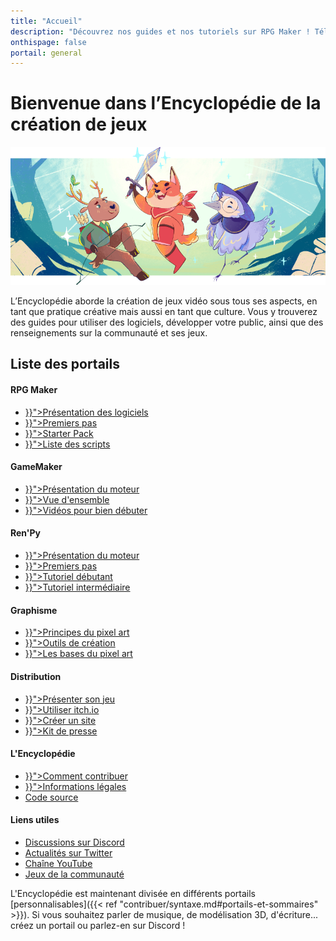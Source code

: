 ```yaml
---
title: "Accueil"
description: "Découvrez nos guides et nos tutoriels sur RPG Maker ! Téléchargez les meilleurs scripts de la communauté française. Perfectionnez votre maîtrise de RPG Maker et jouez aux dernières sorties !"
onthispage: false
portail: general
---
```


# Bienvenue dans l’Encyclopédie de la création de jeux

![Bannière d'accueil](/images/accueil/banniere.png)

L’Encyclopédie aborde la création de jeux vidéo sous tous ses aspects, en tant que pratique créative mais aussi en tant que culture. Vous y trouverez des guides pour utiliser des logiciels, développer votre public, ainsi que des renseignements sur la communauté et ses jeux.

## Liste des portails

<div id="index-flex-container">
    <section>
        <h4>RPG Maker</h4>
        <ul>
          <li><a href="{{< ref "rpgmaker.md" >}}">Présentation des logiciels</a></li>
          <li><a href="{{< ref "rpgmaker/premierspas.md" >}}">Premiers pas</a></li>
          <li><a href="{{< ref "rpgmaker/starterpack.md" >}}">Starter Pack</a></li>
          <li><a href="{{< ref "rpgmaker/scripts.md" >}}">Liste des scripts</a></li>
        </ul>
    </section>
<section>
  <h4>GameMaker</h4>
  <ul>
    <li><a href="{{< ref "gamemaker.md" >}}">Présentation du moteur</a></li>
    <li><a href="{{< ref "gamemaker/introduction.md" >}}">Vue d'ensemble</a></li>
    <li><a href="{{< ref "gamemaker/tutoriels.md" >}}">Vidéos pour bien débuter</a></li>
  </ul>
</section>
    <h4>Ren'Py</h4>
    <ul>
    <li><a href="{{< ref "RenPy.md" >}}">Présentation du moteur</a></li>
    <li><a href="{{< ref "renpy/premierspas.md" >}}">Premiers pas</a></li>
    <li><a href="{{< ref "renpy/tutorieldebutant1.md" >}}">Tutoriel débutant</a></li>
    <li><a href="{{< ref "renpy/tutorielintermediaire1.md" >}}">Tutoriel intermédiaire</a></li>
    </ul>
<section>
    <h4>Graphisme</h4>
    <ul>
      <li><a href="{{< ref "pixelart/principes.md" >}}">Principes du pixel art</a></li>
      <li><a href="{{< ref "pixelart/outils.md" >}}">Outils de création</a></li>
      <li><a href="{{< ref "pixelart/bases.md" >}}">Les bases du pixel art</a></li>
    </ul>
</section>
<section>
  <h4>Distribution</h4>
  <ul>
    <li><a href="{{< ref "distribution/presentation.md" >}}">Présenter son jeu</a></li>
    <li><a href="{{< ref "distribution/itch.io.md" >}}">Utiliser itch.io</a></li>
    <li><a href="{{< ref "distribution/site.md" >}}">Créer un site</a></li>
    <li><a href="{{< ref "distribution/presskit.md" >}}">Kit de presse</a></li>
  </ul>
</section>
<section>
  <h4>L'Encyclopédie</h4>
  <ul>
    <li><a href="{{< ref "contribuer.md" >}}">Comment contribuer</a></li>
    <li><a href="{{< ref "disclaimer.md" >}}">Informations légales</a></li>
    <li><a class="external edit-page" href="https://github.com/rpgmakeralliance/wiki">Code source</a></li>
  </ul>
</section>
<section>
  <h4>Liens utiles</h4>
  <ul>
    <li><a class="external" href="https://discord.gg/RrBppaje">Discussions sur Discord</a></li>
    <li><a class="external" href="https://twitter.com/rpgalliance">Actualités sur Twitter</a></li>
    <li><a class="external" href="https://www.youtube.com/c/AurelienVideos">Chaîne YouTube</a></li>
    <li><a class="external" href="https://rpgmakeralliance.itch.io/">Jeux de la communauté</a></li>
  </ul>
</section>
</div>



L'Encyclopédie est maintenant divisée en différents portails [personnalisables]({{< ref "contribuer/syntaxe.md#portails-et-sommaires" >}}). Si vous souhaitez parler de musique, de modélisation 3D, d'écriture... créez un portail ou parlez-en sur Discord !